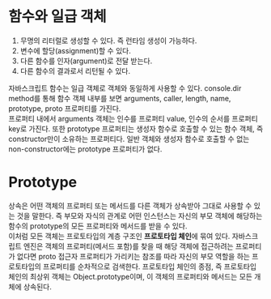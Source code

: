 # 함수와 일급 객체

1. 무명의 리터럴로 생성할 수 있다. 즉 런타임 생성이 가능하다.
2. 변수에 할당(assignment)할 수 있다.
3. 다른 함수를 인자(argument)로 전달 받는다.
4. 다른 함수의 결과로서 리턴될 수 있다.

자바스크립트 함수는 일급 객체로 객체와 동일하게 사용할 수 있다. console.dir method를 통해 함수 객체 내부를 보면 arguments, caller, length, name, prototype, proto 프로퍼티를 가진다.
<br/>
프로퍼티 내에서 arguments 객체는 인수를 프로퍼티 value, 인수의 순서를 프로퍼티 key로 가진다. 또한 prototype 프로퍼티는 생성자 함수로 호출할 수 있는 함수 객체, 즉 constructor만이 소유하는 프로퍼티다. 일반 객체와 생성자 함수로 호출할 수 없는 non-constructor에는 prototype 프로퍼티가 없다.

# Prototype

상속은 어떤 객체의 프로퍼티 또는 메서드를 다른 객체가 상속받아 그대로 사용할 수 있는 것을 말한다. 즉 부모와 자식의 관계로 어떤 인스턴스는 자신의 부모 객체에 해당하는 함수의 prototype의 모든 프로퍼티와 메서드를 받을 수 있다.
<br/>
이처럼 모든 객체는 프로토타입의 계층 구조인 **프로토타입 체인**에 묶여 있다. 자바스크립트 엔진은 객체의 프로퍼티(메서드 포함)를 찾을 때 해당 객체에 접근하려는 프로퍼티가 없다면 proto 접근자 프로퍼티가 가리키는 참조를 따라 자신의 부모 역할을 하는 프로토타입의 프로퍼티를 순차적으로 검색한다. 프로토타입 체인의 종점, 즉 프로토타입 체인의 최상위 객체는 Object.prototype이며, 이 객체의 프로퍼티와 메서드는 모든 개체에 상속된다.
